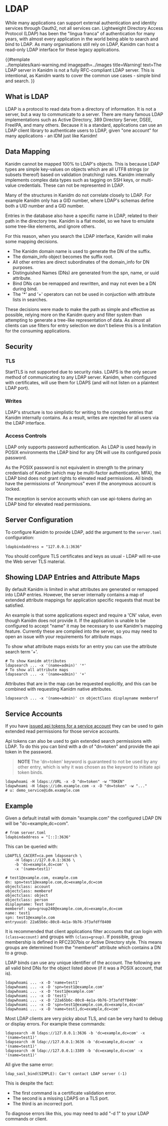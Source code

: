 # LDAP

While many applications can support external authentication and identity services through
Oauth2, not all services can.
Lightweight Directory Access Protocol (LDAP) has been the "lingua franca" of
authentication for many years, with almost every application in the world being
able to search and bind to LDAP. As many organisations still rely on LDAP, Kanidm
can host a read-only LDAP interface for these legacy applications.

{{#template  
    ../templates/kani-warning.md
    imagepath=../images
    title=Warning!
    text=The LDAP server in Kanidm is not a fully RFC-compliant LDAP server. This is intentional, as Kanidm wants to cover the common use cases - simple bind and search.
}}


## What is LDAP

LDAP is a protocol to read data from a directory of information. It is not
a server, but a way to communicate to a server. There are many famous LDAP
implementations such as Active Directory, 389 Directory Server, DSEE,
FreeIPA, and many others. Because it is a standard, applications can use
an LDAP client library to authenticate users to LDAP, given "one account" for
many applications - an IDM just like Kanidm!

## Data Mapping

Kanidm cannot be mapped 100% to LDAP's objects. This is because LDAP
types are simple key-values on objects which are all UTF8 strings (or subsets
thereof) based on validation (matching) rules. Kanidm internally implements complex
data types such as tagging on SSH keys, or multi-value credentials. These can not
be represented in LDAP.

Many of the structures in Kanidm do not correlate closely to LDAP. For example
Kanidm only has a GID number, where LDAP's schemas define both a UID number and a
GID number.

Entries in the database also have a specific name in LDAP, related to their path
in the directory tree. Kanidm is a flat model, so we have to emulate some tree-like
elements, and ignore others.

For this reason, when you search the LDAP interface, Kanidm will make some mapping decisions.

* The Kanidm domain name is used to generate the DN of the suffix.
* The domain\_info object becomes the suffix root.
* All other entries are direct subordinates of the domain\_info for DN purposes.
* Distinguished Names (DNs) are generated from the spn, name, or uuid attribute.
* Bind DNs can be remapped and rewritten, and may not even be a DN during bind.
* The '\*' and '+' operators can not be used in conjuction with attribute lists in searches.

These decisions were made to make the path as simple and effective as possible,
relying more on the Kanidm query and filter system than attempting to generate a tree-like
representation of data. As almost all clients can use filters for entry selection
we don't believe this is a limitation for the consuming applications.

## Security

### TLS

StartTLS is not supported due to security risks. LDAPS is the only secure method
of communicating to any LDAP server. Kanidm, when configured with certificates, will
use them for LDAPS (and will not listen on a plaintext LDAP port).

### Writes

LDAP's structure is too simplistic for writing to the complex entries that Kanidm internally
contains. As a result, writes are rejected for all users via the LDAP interface.

### Access Controls

LDAP only supports password authentication. As LDAP is used heavily in POSIX environments
the LDAP bind for any DN will use its configured posix password.

As the POSIX password is not equivalent in strength to the primary credentials of Kanidm
(which may be multi-factor authentication, MFA), the LDAP bind does not grant
rights to elevated read permissions. All binds have the permissions of "Anonymous"
even if the anonymous account is locked.

The exception is service accounts which can use api-tokens during an LDAP bind for elevated
read permissions.

## Server Configuration

To configure Kanidm to provide LDAP, add the argument to the `server.toml` configuration:

    ldapbindaddress = "127.0.0.1:3636"

You should configure TLS certificates and keys as usual - LDAP will re-use the Web
server TLS material.

## Showing LDAP Entries and Attribute Maps

By default Kanidm is limited in what attributes are generated or remapped into
LDAP entries. However, the server internally contains a map of extended attribute
mappings for application specific requests that must be satisfied.

An example is that some applications expect and require a 'CN' value, even though Kanidm does not
provide it. If the application is unable to be configured to accept "name" it may be necessary
to use Kanidm's mapping feature. Currently these are compiled into the server, so you may need to open
an issue with your requirements for attribute maps.

To show what attribute maps exists for an entry you can use the attribute search term '+'.

    # To show Kanidm attributes
    ldapsearch ... -x '(name=admin)' '*'
    # To show all attribute maps
    ldapsearch ... -x '(name=admin)' '+'

Attributes that are in the map can be requested explicitly, and this can be combined with requesting
Kanidm native attributes.

    ldapsearch ... -x '(name=admin)' cn objectClass displayname memberof

## Service Accounts

If you have [issued api tokens for a service account](../accounts_and_groups.html#using-api-tokens-with-service-accounts)
they can be used to gain extended read permissions for those service accounts.

Api tokens can also be used to gain extended search permissions with LDAP. To do this you can bind
with a dn of "dn=token" and provide the api token in the password.

> **NOTE** The 'dn=token' keyword is guaranteed to not be used by any other entry, which is why it was chosen as the keyword to initiate api token binds.

```shell
ldapwhoami -H ldaps://URL -x -D "dn=token" -w "TOKEN"
ldapwhoami -H ldaps://idm.example.com -x -D "dn=token" -w "..."
# u: demo_service@idm.example.com
```

## Example

Given a default install with domain "example.com" the configured LDAP DN will be "dc=example,dc=com".

    # from server.toml
    ldapbindaddress = "[::]:3636"

This can be queried with:

    LDAPTLS_CACERT=ca.pem ldapsearch \
        -H ldaps://127.0.0.1:3636 \
        -b 'dc=example,dc=com' \
        -x '(name=test1)'

    # test1@example.com, example.com
    dn: spn=test1@example.com,dc=example,dc=com
    objectclass: account
    objectclass: memberof
    objectclass: object
    objectclass: person
    displayname: Test User
    memberof: spn=group240@example.com,dc=example,dc=com
    name: test1
    spn: test1@example.com
    entryuuid: 22a65b6c-80c8-4e1a-9b76-3f3afdff8400

It is recommended that client applications filter accounts that can login with `(class=account)`
and groups with `(class=group)`. If possible, group membership is defined in RFC2307bis or
Active Directory style. This means groups are determined from the "memberof" attribute which
contains a DN to a group.

LDAP binds can use any unique identifier of the account. The following are all valid bind DNs for
the object listed above (if it was a POSIX account, that is).

    ldapwhoami ... -x -D 'name=test1'
    ldapwhoami ... -x -D 'spn=test1@example.com'
    ldapwhoami ... -x -D 'test1@example.com'
    ldapwhoami ... -x -D 'test1'
    ldapwhoami ... -x -D '22a65b6c-80c8-4e1a-9b76-3f3afdff8400'
    ldapwhoami ... -x -D 'spn=test1@example.com,dc=example,dc=com'
    ldapwhoami ... -x -D 'name=test1,dc=example,dc=com'

Most LDAP clients are very picky about TLS, and can be very hard to debug or display errors.
For example these commands:

    ldapsearch -H ldaps://127.0.0.1:3636 -b 'dc=example,dc=com' -x '(name=test1)'
    ldapsearch -H ldap://127.0.0.1:3636 -b 'dc=example,dc=com' -x '(name=test1)'
    ldapsearch -H ldap://127.0.0.1:3389 -b 'dc=example,dc=com' -x '(name=test1)'

All give the same error:

    ldap_sasl_bind(SIMPLE): Can't contact LDAP server (-1)

This is despite the fact:

* The first command is a certificate validation error.
* The second is a missing LDAPS on a TLS port.
* The third is an incorrect port.

To diagnose errors like this, you may need to add "-d 1" to your LDAP commands or client.

